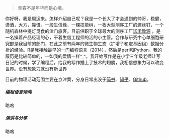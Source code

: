 > 青春不是年华而是心境。

你好呀，我是周运来。怎样介绍自己呢？我是一个长大了才会遇到的帅哥，稳健，潇洒，大方，靠谱。一段生信缘，一棵技能树，一枚大型测序工厂的螺丝钉，一个随机森林中提灯觅食的津门旅客。目前供职于全球最大的测序工厂[诺禾致源](http://www.novogene.com/) ，是一名操着产品经理的心，干着生信工程师的活的小主管。合作与研究中心单细胞研究部是我目前的部门，在此之前有两年的微生物生态（扩增子和宏基因组）数据分析的经验。R是我接触最早的一门编程语言（2014），然后是perl和Python。我的履历是比较简单的，一如我的爱情一样^_^。我开始写作是在小学三年级老师让写日记的时候，学了编程后，给我的写作插上了技术的翅膀，我相信想象力可以改变世界。没有想象力就没有新世界

目前的物理活动范围主要在京津冀，分身日常出没于[简书](https://www.jianshu.com/u/06ae70ef31bc)、[知乎](https://www.zhihu.com/people/zhou-yun-lai-32/activities)、[Github](https://github.com/tuqiang2014)。


##### 编程语言倾向

略咯

##### 演讲与分享

略咯
